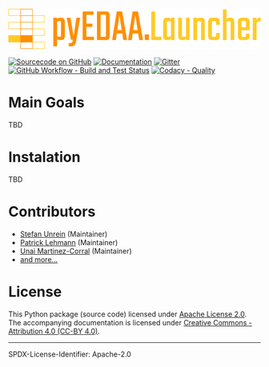 <p align="center">
  <a title="edaa-org.github.io/pyEDAA.Launcher" href="https://edaa-org.github.io/pyEDAA.Launcher"><img height="80px" src="doc/_static/logo.svg"/></a>
</p>

[![Sourcecode on GitHub](https://img.shields.io/badge/pyEDAA-Launcher-ffca28.svg?longCache=true&style=flat-square&logo=GitHub&labelColor=ff8f00)](https://GitHub.com/edaa-org/pyEDAA.Launcher)
[![Documentation](https://img.shields.io/website?longCache=true&style=flat-square&label=edaa-org.github.io%2FpyEDAA.Launcher&logo=GitHub&logoColor=fff&up_color=blueviolet&up_message=Read%20now%20%E2%9E%9A&url=https%3A%2F%2Fedaa-org.github.io%2FpyEDAA.Launcher%2Findex.html)](https://edaa-org.github.io/pyEDAA.Launcher/)
[![Gitter](https://img.shields.io/badge/chat-on%20gitter-4db797.svg?longCache=true&style=flat-square&logo=gitter&logoColor=e8ecef)](https://gitter.im/hdl/community)  
[![GitHub Workflow - Build and Test Status](https://img.shields.io/github/workflow/status/edaa-org/pyEDAA.Launcher/Pipeline/main?longCache=true&style=flat-square&label=Build%20and%20Test&logo=GitHub%20Actions&logoColor=FFFFFF)](https://GitHub.com/edaa-org/pyEDAA.Launcher/actions/workflows/Pipeline.yml)
[![Codacy - Quality](https://img.shields.io/codacy/grade/83936550d5094383bb89bb117c0abbfe?longCache=true&style=flat-square&logo=Codacy)](https://app.codacy.com/gh/edaa-org/pyEDAA.Launcher)

<!--
[![Sourcecode License](https://img.shields.io/pypi/l/pyEDAA.Launcher?longCache=true&style=flat-square&logo=Apache&label=code)](LICENSE.md)
[![Documentation License](https://img.shields.io/badge/doc-CC--BY%204.0-green?longCache=true&style=flat-square&logo=CreativeCommons&logoColor=fff)](LICENSE.md)

[![PyPI](https://img.shields.io/pypi/v/pyEDAA.Launcher?longCache=true&style=flat-square&logo=PyPI&logoColor=FBE072)](https://pypi.org/project/pyEDAA.Launcher/)
![PyPI - Status](https://img.shields.io/pypi/status/pyEDAA.Launcher?longCache=true&style=flat-square&logo=PyPI&logoColor=FBE072)
![PyPI - Python Version](https://img.shields.io/pypi/pyversions/pyEDAA.Launcher?longCache=true&style=flat-square&logo=PyPI&logoColor=FBE072)

[![Libraries.io status for latest release](https://img.shields.io/librariesio/release/pypi/pyEDAA.Launcher?longCache=true&style=flat-square&logo=Libraries.io&logoColor=fff)](https://libraries.io/github/edaa-org/pyEDAA.Launcher)
[![Codacy - Coverage](https://img.shields.io/codacy/coverage/83936550d5094383bb89bb117c0abbfe?longCache=true&style=flat-square&logo=Codacy)](https://app.codacy.com/gh/edaa-org/pyEDAA.Launcher)
[![Codecov - Branch Coverage](https://img.shields.io/codecov/c/github/edaa-org/pyEDAA.Launcher?longCache=true&style=flat-square&logo=Codecov)](https://codecov.io/gh/edaa-org/pyEDAA.Launcher)

[![Dependent repos (via libraries.io)](https://img.shields.io/librariesio/dependent-repos/pypi/pyEDAA.Launcher?longCache=true&style=flat-square&logo=GitHub)](https://GitHub.com/edaa-org/pyEDAA.Launcher/network/dependents)
[![Requires.io](https://img.shields.io/requires/github/edaa-org/pyEDAA.Launcher?longCache=true&style=flat-square)](https://requires.io/github/EDAA-ORG/pyEDAA.Launcher/requirements/?branch=main)
[![Libraries.io SourceRank](https://img.shields.io/librariesio/sourcerank/pypi/pyEDAA.Launcher?longCache=true&style=flat-square)](https://libraries.io/github/edaa-org/pyEDAA.Launcher/sourcerank)
-->


# Main Goals
TBD

# Instalation
TBD

# Contributors

* [Stefan Unrein](https://GitHub.com/stefanunrein) (Maintainer)
* [Patrick Lehmann](https://GitHub.com/Paebbels) (Maintainer)
* [Unai Martinez-Corral](https://GitHub.com/umarcor) (Maintainer)
* [and more...](https://GitHub.com/edaa-org/pyEDAA.Launcher/graphs/contributors)

# License

This Python package (source code) licensed under [Apache License 2.0](LICENSE.md).  
The accompanying documentation is licensed under [Creative Commons - Attribution 4.0 (CC-BY 4.0)](doc/Doc-License.rst).

-------------------------
SPDX-License-Identifier: Apache-2.0